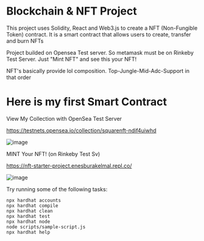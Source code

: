 # Blockchain & NFT Project

This project uses Solidity, React and Web3.js to create a NFT (Non-Fungible Token) contract. It is a smart contract that allows users to create, transfer and burn NFTs

Project builded on Opensea Test server. So metamask must be on Rinkeby Test Server. Just "Mint NFT" and see this your NFT!

NFT's basically provide lol composition. Top-Jungle-Mid-Adc-Support in that order

# Here is my first Smart Contract 

View My Collection with OpenSea Test Server

https://testnets.opensea.io/collection/squarenft-ndif4uiwhd

![image](https://user-images.githubusercontent.com/92387865/166709193-22bc3b36-8b92-49a2-952b-2e4d8b7ee0b0.png)


MINT Your NFT! (on Rinkeby Test Sv)

https://nft-starter-project.enesburakelmal.repl.co/

![image](https://user-images.githubusercontent.com/92387865/166709224-4d4bcf77-ab72-4260-ba63-6ed97190e8cf.png)

Try running some of the following tasks:

```shell
npx hardhat accounts
npx hardhat compile
npx hardhat clean
npx hardhat test
npx hardhat node
node scripts/sample-script.js
npx hardhat help
```
